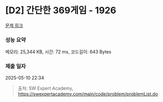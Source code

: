 # [D2] 간단한 369게임 - 1926 

[문제 링크](https://swexpertacademy.com/main/code/problem/problemDetail.do?contestProbId=AV5PTeo6AHUDFAUq) 

### 성능 요약

메모리: 25,344 KB, 시간: 72 ms, 코드길이: 643 Bytes

### 제출 일자

2025-05-10 22:34



> 출처: SW Expert Academy, https://swexpertacademy.com/main/code/problem/problemList.do